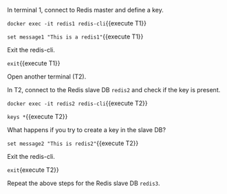 
In terminal 1, connect to Redis master and define a key.

`docker exec -it redis1 redis-cli`{{execute T1}}

`set message1 "This is a redis1"`{{execute T1}}

Exit the redis-cli.

`exit`{{execute T1}}


Open another terminal (T2).

In T2, connect to the Redis slave DB `redis2` and check if the key is present.

`docker exec -it redis2 redis-cli`{{execute T2}}

`keys *`{{execute T2}}


What happens if you try to create a key in the slave DB?

`set message2 "This is redis2"`{{execute T2}}

Exit the redis-cli.

`exit`{execute T2}}


Repeat the above steps for the Redis slave DB `redis3`.
